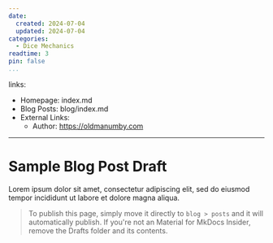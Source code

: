 ```yaml
---
date:
  created: 2024-07-04
  updated: 2024-07-04
categories:
  - Dice Mechanics
readtime: 3
pin: false
...
```

links:
  - Homepage: index.md
  - Blog Posts: blog/index.md
  - External Links:
    - Author: https://oldmanumby.com
---

# Sample Blog Post Draft

Lorem ipsum dolor sit amet, consectetur adipiscing elit, sed do eiusmod tempor incididunt ut labore et dolore magna aliqua.

>To publish this page, simply move it directly to `blog > posts` and it will automatically publish. If you're not an Material for MkDocs Insider, remove the Drafts folder and its contents.
